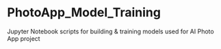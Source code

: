 # PhotoApp_Model_Training
Jupyter Notebook scripts for building &amp; training models used for AI Photo App project
